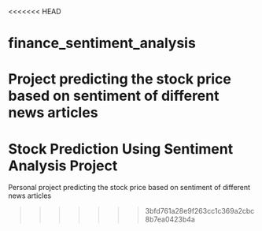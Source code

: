 <<<<<<< HEAD
# finance_sentiment_analysis
Project predicting the stock price based on sentiment of different news articles
=======
# Stock Prediction Using Sentiment Analysis Project
Personal project predicting the stock price based on sentiment of different news articles
>>>>>>> 3bfd761a28e9f263cc1c369a2cbc8b7ea0423b4a
